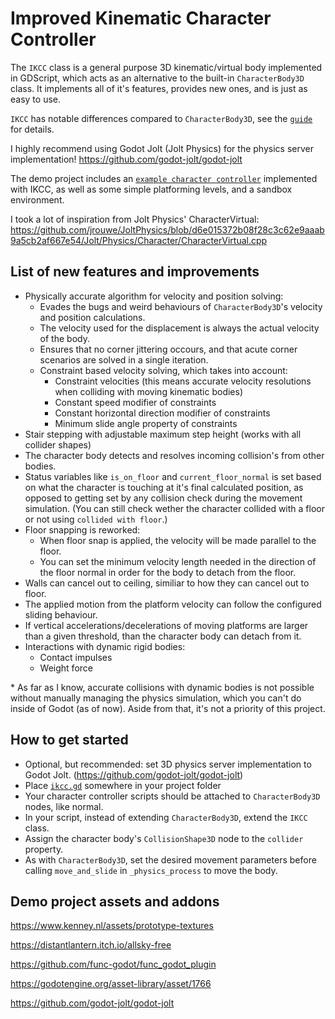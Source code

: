 # Improved Kinematic Character Controller

The `IKCC` class is a general purpose 3D kinematic/virtual body implemented in GDScript, which acts as an alternative to the built-in `CharacterBody3D` class. It implements all of it's features, provides new ones, and is just as easy to use.

`IKCC` has notable differences compared to `CharacterBody3D`, see the [`guide`][gde] for details.

I highly recommend using Godot Jolt (Jolt Physics) for the physics server implementation!
https://github.com/godot-jolt/godot-jolt

The demo project includes an [`example character controller`][xpl] implemented with IKCC, as well as some simple platforming levels, and a sandbox environment.

I took a lot of inspiration from Jolt Physics' CharacterVirtual:
https://github.com/jrouwe/JoltPhysics/blob/d6e015372b08f28c3c62e9aaab9a5cb2af667e54/Jolt/Physics/Character/CharacterVirtual.cpp

## List of new features and improvements

- Physically accurate algorithm for velocity and position solving:
	- Evades the bugs and weird behaviours of `CharacterBody3D`'s velocity and position calculations.
	- The velocity used for the displacement is always the actual velocity of the body.
	- Ensures that no corner jittering occours, and that acute corner scenarios are solved in a single iteration.
	- Constraint based velocity solving, which takes into account:
		- Constraint velocities (this means accurate velocity resolutions when colliding with moving kinematic bodies)
		- Constant speed modifier of constraints
		- Constant horizontal direction modifier of constraints
		- Minimum slide angle property of constraints
- Stair stepping with adjustable maximum step height (works with all collider shapes)
- The character body detects and resolves incoming collision's from other bodies.
- Status variables like `is_on_floor` and `current_floor_normal` is set based on what the character is touching at it's final calculated position, as opposed to getting set by any collision check during the movement simulation. (You can still check wether the character collided with a floor or not using `collided with floor`.)
- Floor snapping is reworked:
	- When floor snap is applied, the velocity will be made parallel to the floor.
	- You can set the minimum velocity length needed in the direction of the floor normal in order for the body to detach from the floor.
- Walls can cancel out to ceiling, similiar to how they can cancel out to floor.
- The applied motion from the platform velocity can follow the configured sliding behaviour.
- If vertical accelerations/decelerations of moving platforms are larger than a given threshold, than the character body can detach from it.
- Interactions with dynamic rigid bodies:
	- Contact impulses
	-  Weight force

\* As far as I know, accurate collisions with dynamic bodies is not possible without manually managing the physics simulation, which you can't do inside of Godot (as of now). Aside from that, it's not a priority of this project.

## How to get started

- Optional, but recommended: set 3D physics server implementation to Godot Jolt. (https://github.com/godot-jolt/godot-jolt)
- Place [`ikcc.gd`][spt] somewhere in your project folder
- Your character controller scripts should be attached to `CharacterBody3D` nodes, like normal.
- In your script, instead of extending `CharacterBody3D`, extend the `IKCC` class.
- Assign the character body's `CollisionShape3D` node to the `collider` property.
- As with `CharacterBody3D`, set the desired movement parameters before calling `move_and_slide` in `_physics_process` to move the body.

## Demo project assets and addons

https://www.kenney.nl/assets/prototype-textures

https://distantlantern.itch.io/allsky-free

https://github.com/func-godot/func_godot_plugin

https://godotengine.org/asset-library/asset/1766

https://github.com/godot-jolt/godot-jolt

[spt]: IKCC/ikcc.gd
[gde]: IKCC/guide.md
[xpl]: entities/actor/player/player_body.gd